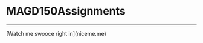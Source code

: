 # MAGD150Assignments
********************************************
<div>[Watch me swooce right in](niceme.me)</div>
